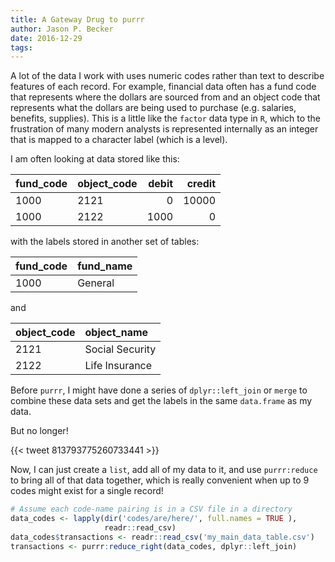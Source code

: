 ```yaml
---
title: A Gateway Drug to purrr
author: Jason P. Becker
date: 2016-12-29
tags: 
---
```


A lot of the data I work with uses numeric codes rather than text to describe features of each record. For example, financial data often has a fund code that represents where the dollars are sourced from and an object code that represents what the dollars are being used to purchase (e.g. salaries, benefits, supplies). This is a little like the `factor` data type in `R`, which to the frustration of many modern analysts is represented internally as an integer that is mapped to a character label (which is a level).

I am often looking at data stored like this:

fund_code | object_code | debit | credit 
:-------- | :---------- | ----: | -----: 
1000      | 2121        | 0     | 10000  
1000      | 2122        | 1000  | 0      

with the labels stored in another set of tables:

fund_code | fund_name  
:------- | :-------
1000      | General   

and

object_code | object_name
:------- | :--------
2121        | Social Security
2122        | Life Insurance

Before `purrr`, I might have done a series of `dplyr::left_join` or `merge` to combine these data sets and get the labels in the same `data.frame` as my data.

But no longer!

{{< tweet 813793775260733441 >}}

Now, I can just create a `list`, add all of my data to it, and use `purrr:reduce` to bring all of that data together, which is really convenient when up to 9 codes might exist for a single record!

```r
# Assume each code-name pairing is in a CSV file in a directory
data_codes <- lapply(dir('codes/are/here/', full.names = TRUE ), 
                     readr::read_csv)
data_codes$transactions <- readr::read_csv('my_main_data_table.csv')
transactions <- purrr:reduce_right(data_codes, dplyr::left_join)
```